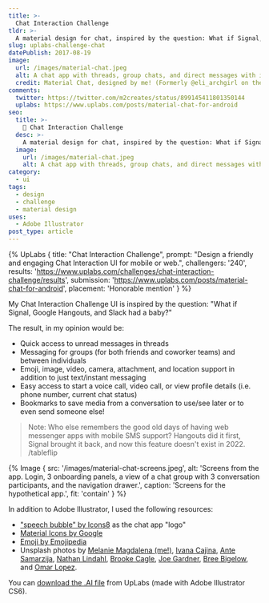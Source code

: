 ```yaml
---
title: >-
  Chat Interaction Challenge
tldr: >-
  A material design for chat, inspired by the question: What if Signal, Google Hangouts, and Slack had a baby?
slug: uplabs-challenge-chat
datePublish: 2017-08-19
image:
  url: /images/material-chat.jpeg
  alt: A chat app with threads, group chats, and direct messages with implied web and SMS support.
  credit: Material Chat, designed by me! (Formerly @eli_archgirl on the interwebs.)
comments:
  twitter: https://twitter.com/m2creates/status/899145411801350144
  uplabs: https://www.uplabs.com/posts/material-chat-for-android
seo:
  title: >-
    💬 Chat Interaction Challenge
  desc: >-
    A material design for chat, inspired by the question: What if Signal, Google Hangouts, and Slack had a baby?
  image:
    url: /images/material-chat.jpeg
    alt: A chat app with threads, group chats, and direct messages with implied web and SMS support.
category:
  - ui
tags:
  - design
  - challenge
  - material design
uses:
  - Adobe Illustrator
post_type: article
---
```


{% UpLabs { title: "Chat Interaction Challenge", prompt: "Design a friendly and engaging Chat Interaction UI for mobile or web.", challengers: '240', results: 'https://www.uplabs.com/challenges/chat-interaction-challenge/results', submission: 'https://www.uplabs.com/posts/material-chat-for-android', placement: 'Honorable mention' } %}

My Chat Interaction Challenge UI is inspired by the question: "What if Signal, Google Hangouts, and Slack had a baby?"

The result, in my opinion would be:

- Quick access to unread messages in threads
- Messaging for groups (for both friends and coworker teams) and between individuals
- Emoji, image, video, camera, attachment, and location support in addition to just text/instant messaging
- Easy access to start a voice call, video call, or view profile details (i.e. phone number, current chat status)
- Bookmarks to save media from a conversation to use/see later or to even send someone else!

> Note: Who else remembers the good old days of having web messenger apps with mobile SMS support? Hangouts did it first, Signal brought it back, and now this feature doesn't exist in 2022. /tableflip

{% Image {
  src: '/images/material-chat-screens.jpeg',
  alt: 'Screens from the app. Login, 3 onboarding panels, a view of a chat group with 3 conversation participants, and the navigation drawer.',
  caption: 'Screens for the hypothetical app.',
  fit: 'contain'
} %}

In addition to Adobe Illustrator, I used the following resources:

- ["speech bubble" by Icons8](https://icons8.com/icon/42245/speech-bubble) as the chat app "logo"
- [Material Icons by Google](https://m1.material.io/resources/sticker-sheets-icons.html#sticker-sheets-icons-product-icons)
- [Emoji by Emojipedia](https://emojipedia.org/google/)
- Unsplash photos by [Melanie Magdalena (me!)](https://unsplash.com/photos/KpBAYMNf9Tw), [Ivana Cajina](https://unsplash.com/photos/_7LbC5J-jw4), [Ante Samarzija](https://unsplash.com/@antesamarzija), [Nathan Lindahl](https://web.archive.org/web/20170709221430/https://unsplash.com/photos/9CmeP_E4NRg), [Brooke Cagle](https://unsplash.com/photos/7iTE5rhI6lc), [Joe Gardner](https://web.archive.org/web/20170703053416/https://unsplash.com/photos/fdVz5ylhg4I), [Bree Bigelow](https://unsplash.com/photos/9pv2NMKmP7w), and [Omar Lopez](https://unsplash.com/photos/e5pqjD85NRg).

You can [download the .AI file](https://www.uplabs.com/posts/material-chat-for-android) from UpLabs (made with Adobe Illustrator CS6).
